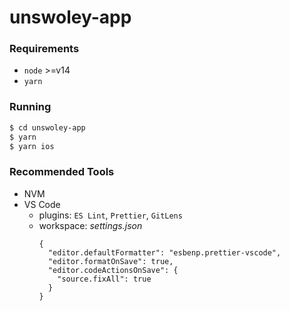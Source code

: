 # unswoley-app

### Requirements

- `node` >=v14
- `yarn`

### Running

```bash
$ cd unswoley-app
$ yarn
$ yarn ios
```

### Recommended Tools

- NVM
- VS Code
  - plugins: `ES Lint`, `Prettier`, `GitLens`
  - workspace: _settings.json_
    ```
    {
      "editor.defaultFormatter": "esbenp.prettier-vscode",
      "editor.formatOnSave": true,
      "editor.codeActionsOnSave": {
        "source.fixAll": true
      }
    }
    ```
